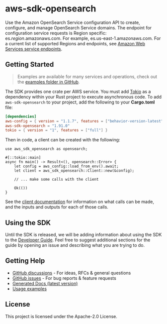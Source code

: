# aws-sdk-opensearch

Use the Amazon OpenSearch Service configuration API to create, configure, and manage OpenSearch Service domains. The endpoint for configuration service requests is Region specific: es._region_.amazonaws.com. For example, es.us-east-1.amazonaws.com. For a current list of supported Regions and endpoints, see [Amazon Web Services service endpoints](https://docs.aws.amazon.com/general/latest/gr/rande.html#service-regions).

## Getting Started

> Examples are available for many services and operations, check out the
> [examples folder in GitHub](https://github.com/awslabs/aws-sdk-rust/tree/main/examples).

The SDK provides one crate per AWS service. You must add [Tokio](https://crates.io/crates/tokio)
as a dependency within your Rust project to execute asynchronous code. To add `aws-sdk-opensearch` to
your project, add the following to your **Cargo.toml** file:

```toml
[dependencies]
aws-config = { version = "1.1.7", features = ["behavior-version-latest"] }
aws-sdk-opensearch = "1.91.0"
tokio = { version = "1", features = ["full"] }
```

Then in code, a client can be created with the following:

```rust,no_run
use aws_sdk_opensearch as opensearch;

#[::tokio::main]
async fn main() -> Result<(), opensearch::Error> {
    let config = aws_config::load_from_env().await;
    let client = aws_sdk_opensearch::Client::new(&config);

    // ... make some calls with the client

    Ok(())
}
```

See the [client documentation](https://docs.rs/aws-sdk-opensearch/latest/aws_sdk_opensearch/client/struct.Client.html)
for information on what calls can be made, and the inputs and outputs for each of those calls.

## Using the SDK

Until the SDK is released, we will be adding information about using the SDK to the
[Developer Guide](https://docs.aws.amazon.com/sdk-for-rust/latest/dg/welcome.html). Feel free to suggest
additional sections for the guide by opening an issue and describing what you are trying to do.

## Getting Help

* [GitHub discussions](https://github.com/awslabs/aws-sdk-rust/discussions) - For ideas, RFCs & general questions
* [GitHub issues](https://github.com/awslabs/aws-sdk-rust/issues/new/choose) - For bug reports & feature requests
* [Generated Docs (latest version)](https://awslabs.github.io/aws-sdk-rust/)
* [Usage examples](https://github.com/awslabs/aws-sdk-rust/tree/main/examples)

## License

This project is licensed under the Apache-2.0 License.

